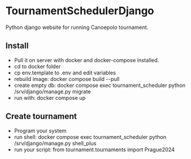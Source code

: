 # TournamentSchedulerDjango

Python django website for running Canoepolo tournament.

## Install

* Pull it on server with docker and docker-compose installed.
* cd to docker folder
* cp env.template to .env and edit variables
* rebuild image: docker compose build --pull
* create empty db: docker compose exec tournament_scheduler python /srv/django/manage.py migrate
* run with: docker compose up

## Create tournament
* Program your system
* run shell: docker compose exec tournament_scheduler python /srv/django/manage.py shell_plus
* run your script: from tournament.tournaments import Prague2024

